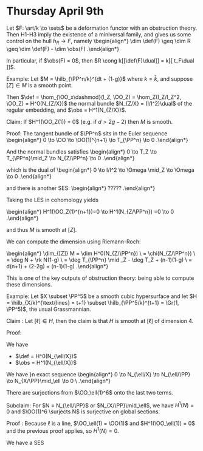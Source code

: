 # Thursday April 9th

Let $F: \art/k \to \sets$ be a deformation functor with an obstruction theory.
Then H1-H3 imply the existence of a miniversal family, and gives us some control on the hull $h_R \to F$, namely
\begin{align*}
\dim \def(F) \geq \dim R \geq \dim \def(F) - \dim \obs(F)
.\end{align*}

In particular, if $\obs(F) = 0$, then $R \cong k[[\def(F)\dual]] = k[[ t_F\dual ]]$.

Example:
Let $M = \hilb_{\PP^n/k}^{dt + (1-g)}$ where $k=\bar k$, and suppose $[Z] \in M$ is a smooth point.

Then $\def = \hom_{\OO_x\dashmod}(I_Z, \OO_Z) = \hom_Z(I_Z/I_Z^2, \OO_Z) = H^0(N_{Z/X})$ the normal bundle $N_{Z/X} = (I/I^2)\dual$ of the regular embedding, and $\obs = H^1(N_{Z/X})$.

Claim: If $H^1(\OO_Z(1)) = 0$ (e.g. if $d > 2g-2)$ then $M$ is smooth.


Proof:
The tangent bundle of $\PP^n$ sits in the Euler sequence
\begin{align*}
0 \to \OO \to \OO(1)^{n+1} \to T_{\PP^n} \to 0
.\end{align*}

And the normal bundles satisfies
\begin{align*}
0 \to T_Z \to T_{\PP^n}\mid_Z \to N_{Z/\PP^n} \to 0
.\end{align*}


which is the dual of
\begin{align*}
0 \to I/I^2 \to \Omega \mid_Z \to \Omega \to 0
.\end{align*}

and there is another SES:
\begin{align*}
?????
.\end{align*}

Taking the LES in cohomology yields

\begin{align*}
H^1(\OO_Z(1)^{n+1})=0 \to H^1(N_{Z/\PP^n}) =0 \to 0
.\end{align*}


and thus $M$ is smooth at $[Z]$.

We can compute the dimension using Riemann-Roch:

\begin{align*}
\dim_{[Z]} M = \dim H^0(N_{Z/\PP^n}) \\
= \chi(N_{Z/\PP^n}) \\
= \deg N + \rk N(1-g) \\
= \deg T_{\PP^n} \mid _Z - \deg T_Z + (n-1)(1-g) \\
= d(n+1) + (2-2g) + (n-1)(1-g)
.\end{align*}

This is one of the key outputs of obstruction theory: being able to compute these dimensions.

Example:
Let $X \subset \PP^5$ be a smooth cubic hypersurface and let $H = \hilb_{X/k}^{\text{lines} = t+1} \subset \hilb_{\PP^5/k}^{t+1} = \Gr(1, \PP^5)$, the usual Grassmannian.

Claim
: Let $[\ell] \in H$, then the claim is that $H$ is smooth at $[\ell]$ of dimension 4.

Proof:

We have

- $\def = H^0(N_{\ell/X})$
- $\obs = H^1(N_{\ell/X})$

We have }n exact sequence
\begin{align*}
0 \to N_{\ell/X} \to N_{\ell/\PP} \to N_{X/\PP}\mid_\ell \to 0 \\
.\end{align*}

There are surjections from $\OO_\ell(1)^6$ onto the last two terms.

Subclaim:
For $N = N_{\ell/\PP}$ or $N_{X/\PP}\mid_\ell$, we have $H^1(N) = 0$ and $\OO(1)^6 \surjects N$ is surjective on global sections.

Proof
: Because $\ell$ is a line, $\OO_\ell(1) = \OO(1)$ and $H^1(\OO_\ell(1)) = 0$ and the previous proof applies, so $H^1(N) = 0$.

We have a SES
